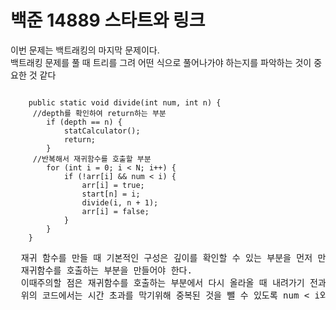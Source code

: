 # 백준 14889 스타트와 링크

이번 문제는 백트래킹의 마지막 문제이다.<br>
백트래킹 문제를 풀 때 트리를 그려 어떤 식으로 풀어나가야 하는지를 파악하는 것이 중요한 것 같다<br>

<pre>
<code>
	public static void divide(int num, int n) {
     //depth를 확인하여 return하는 부분
		if (depth == n) {
			statCalculator();
			return;
		}
     //반복해서 재귀함수를 호출할 부분
		for (int i = 0; i < N; i++) {
			if (!arr[i] && num < i) {
				arr[i] = true;
				start[n] = i;
				divide(i, n + 1);
				arr[i] = false;
			}
		}
	}
  </code>
  재귀 함수를 만들 때 기본적인 구성은 깊이를 확인할 수 있는 부분을 먼저 만들어 저야 한다는 것이고, 
  재귀함수를 호출하는 부분을 만들어야 한다. 
  이때주의할 점은 재귀함수를 호출하는 부분에서 다시 올라올 때 내려가기 전과 같은 상태로 만들어줘야 한다는 것이다.
  위의 코드에서는 시간 초과를 막기위해 중복된 것을 뺄 수 있도록 num < i와 같은 조건을 달아 줬다.
  </pre>
